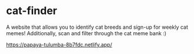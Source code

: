 # cat-finder
A website that allows you to identify cat breeds and sign-up for weekly cat memes! Additionally, scan and filter through the cat meme bank :)

https://papaya-tulumba-8b7fdc.netlify.app/
